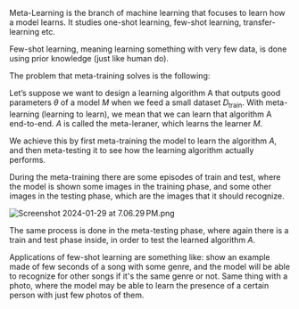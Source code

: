 Meta-Learning is the branch of machine learning that focuses to learn how a model learns. It studies one-shot learning, few-shot learning, transfer-learning etc.

Few-shot learning, meaning learning something with very few data, is done using prior knowledge (just like human do).

The problem that meta-training solves is the following:

Let’s suppose we want to design a learning algorithm A that outputs good parameters $\theta$ of a model $M$ when we feed a small dataset $D_\text{train}$. With meta-learning (learning to learn), we mean that we can learn that algorithm A end-to-end. $A$ is called the meta-leraner, which learns the learner $M$.

We achieve this by first meta-training the model to learn the algorithm $A$, and then meta-testing it to see how the learning algorithm actually performs.

During the meta-training there are some episodes of train and test, where the model is shown some images in the training phase, and some other images in the testing phase, which are the images that it should recognize.

![Screenshot 2024-01-29 at 7.06.29 PM.png](Screenshot_2024-01-29_at_7.06.29_PM.png)

The same process is done in the meta-testing phase, where again there is a train and test phase inside, in order to test the learned algorithm $A$.

Applications of few-shot learning are something like: show an example made of few seconds of a song with some genre, and the model will be able to recognize for other songs if it's the same genre or not. Same thing with a photo, where the model may be able to learn the presence of a certain person with just few photos of them.